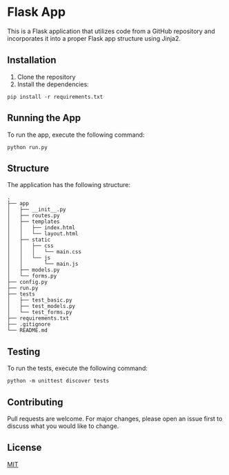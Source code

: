 # Flask App

This is a Flask application that utilizes code from a GitHub repository and incorporates it into a proper Flask app structure using Jinja2.

## Installation

1. Clone the repository
2. Install the dependencies:

```
pip install -r requirements.txt
```

## Running the App

To run the app, execute the following command:

```
python run.py
```

## Structure

The application has the following structure:

```
.
├── app
│   ├── __init__.py
│   ├── routes.py
│   ├── templates
│   │   ├── index.html
│   │   └── layout.html
│   ├── static
│   │   ├── css
│   │   │   └── main.css
│   │   └── js
│   │       └── main.js
│   ├── models.py
│   └── forms.py
├── config.py
├── run.py
├── tests
│   ├── test_basic.py
│   ├── test_models.py
│   └── test_forms.py
├── requirements.txt
├── .gitignore
└── README.md
```

## Testing

To run the tests, execute the following command:

```
python -m unittest discover tests
```

## Contributing

Pull requests are welcome. For major changes, please open an issue first to discuss what you would like to change.

## License

[MIT](https://choosealicense.com/licenses/mit/)